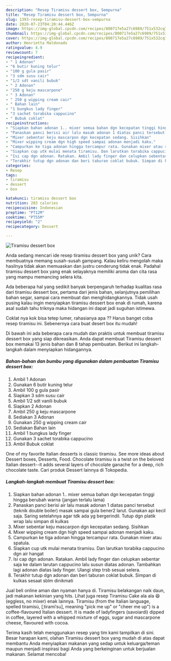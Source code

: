 ```yaml
---
description: "Resep Tiramisu dessert box, Sempurna"
title: "Resep Tiramisu dessert box, Sempurna"
slug: 1393-resep-tiramisu-dessert-box-sempurna
date: 2020-07-23T04:20:44.446Z
image: https://img-global.cpcdn.com/recipes/800717e5a27c6989/751x532cq70/tiramisu-dessert-box-foto-resep-utama.jpg
thumbnail: https://img-global.cpcdn.com/recipes/800717e5a27c6989/751x532cq70/tiramisu-dessert-box-foto-resep-utama.jpg
cover: https://img-global.cpcdn.com/recipes/800717e5a27c6989/751x532cq70/tiramisu-dessert-box-foto-resep-utama.jpg
author: Henrietta Maldonado
ratingvalue: 4.9
reviewcount: 7
recipeingredient:
- " 1 Adonan"
- "6 butir kuning telur"
- "100 g gula pasir"
- "3 sdm susu cair"
- "1/2 sdt vanili bubuk"
- " 2 Adonan"
- "250 g keju mascarpone"
- " 3 Adonan"
- " 250 g wipping cream cair"
- " Bahan lain"
- "1 bungkus lady finger"
- "3 sachet torabika cappucino"
- " Bubuk coklat"
recipeinstructions:
- "Siapkan bahan adonan 1.. mixer semua bahan dgn kecepatan tinggi hingga berubah warna (jangan terlalu lama)"
- "Panaskan panci berisi air lalu masak adonan 1 diatas panci tersebut (teknik double boiler) masak sampai gula bener2 larut. Gunakan api kecil saja. Saring setelahnya agar tdk ada yg bergerindil. Tutup dgn platik wrap lalu simpan di kulkas"
- "Mixer sebentar keju mascarpon dgn kecepatan sedang. Sisihkan"
- "Mixer wipping cream dgn high speed sampai adonan menjadi kaku."
- "Campurkan ke tiga adonan hingga tercampur rata. Gunakan mixer atau spatula."
- "Siapkan cup utk mulai menata tiramisu. Dan larutkan torabika cappucino dgn air hangat"
- "Isi cap dgn adonan. Ratakan. Ambil lady finger dan celupkan sebentar saja ke dalam larutan cappucino lalu susun diatas adonan. Tambahkan lagi adonan diatas lady finger. Ulangi step trsb sesuai selera."
- "Terakhir tutup dgn adonan dan beri taburan coklat bubuk. Simpan di kulkas sesaat sblm dinikmati"
categories:
- Resep
tags:
- tiramisu
- dessert
- box

katakunci: tiramisu dessert box 
nutrition: 283 calories
recipecuisine: Indonesian
preptime: "PT12M"
cooktime: "PT55M"
recipeyield: "2"
recipecategory: Dessert

---
```



![Tiramisu dessert box](https://img-global.cpcdn.com/recipes/800717e5a27c6989/751x532cq70/tiramisu-dessert-box-foto-resep-utama.jpg)

Anda sedang mencari ide resep tiramisu dessert box yang unik? Cara membuatnya memang susah-susah gampang. Kalau keliru mengolah maka hasilnya tidak akan memuaskan dan justru cenderung tidak enak. Padahal tiramisu dessert box yang enak selayaknya memiliki aroma dan cita rasa yang mampu memancing selera kita.

Ada beberapa hal yang sedikit banyak berpengaruh terhadap kualitas rasa dari tiramisu dessert box, pertama dari jenis bahan, selanjutnya pemilihan bahan segar, sampai cara membuat dan menghidangkannya. Tidak usah pusing kalau ingin menyiapkan tiramisu dessert box enak di rumah, karena asal sudah tahu triknya maka hidangan ini dapat jadi suguhan istimewa.

Coklat nya kok bisa tetep lumer, rahasianya apa ?? Harus banget coba resep tiramisu ini. Sebenernya cara buat desert box itu mudah!


Di bawah ini ada beberapa cara mudah dan praktis untuk membuat tiramisu dessert box yang siap dikreasikan. Anda dapat membuat Tiramisu dessert box memakai 13 jenis bahan dan 8 tahap pembuatan. Berikut ini langkah-langkah dalam menyiapkan hidangannya.

<!--inarticleads1-->

##### Bahan-bahan dan bumbu yang digunakan dalam pembuatan Tiramisu dessert box:

1. Ambil  1 Adonan
1. Gunakan 6 butir kuning telur
1. Ambil 100 g gula pasir
1. Siapkan 3 sdm susu cair
1. Ambil 1/2 sdt vanili bubuk
1. Siapkan  2 Adonan
1. Ambil 250 g keju mascarpone
1. Sediakan  3 Adonan
1. Gunakan  250 g wipping cream cair
1. Sediakan  Bahan lain
1. Ambil 1 bungkus lady finger
1. Gunakan 3 sachet torabika cappucino
1. Ambil  Bubuk coklat


One of my favorite Italian desserts is classic tiramisu. See more ideas about Dessert boxes, Desserts, Food. Chocolate tiramisu is a twist on the beloved Italian dessert--it adds several layers of chocolate ganache for a deep, rich chocolate taste. Cari produk Dessert lainnya di Tokopedia. 

<!--inarticleads2-->

##### Langkah-langkah membuat Tiramisu dessert box:

1. Siapkan bahan adonan 1.. mixer semua bahan dgn kecepatan tinggi hingga berubah warna (jangan terlalu lama)
1. Panaskan panci berisi air lalu masak adonan 1 diatas panci tersebut (teknik double boiler) masak sampai gula bener2 larut. Gunakan api kecil saja. Saring setelahnya agar tdk ada yg bergerindil. Tutup dgn platik wrap lalu simpan di kulkas
1. Mixer sebentar keju mascarpon dgn kecepatan sedang. Sisihkan
1. Mixer wipping cream dgn high speed sampai adonan menjadi kaku.
1. Campurkan ke tiga adonan hingga tercampur rata. Gunakan mixer atau spatula.
1. Siapkan cup utk mulai menata tiramisu. Dan larutkan torabika cappucino dgn air hangat
1. Isi cap dgn adonan. Ratakan. Ambil lady finger dan celupkan sebentar saja ke dalam larutan cappucino lalu susun diatas adonan. Tambahkan lagi adonan diatas lady finger. Ulangi step trsb sesuai selera.
1. Terakhir tutup dgn adonan dan beri taburan coklat bubuk. Simpan di kulkas sesaat sblm dinikmati


Jual beli online aman dan nyaman hanya di. Tiramisu belakangan naik daun, jadi makanan kekinian yang hits. Lihat juga resep Tiramisu Cake ala ala 😆 (eggless, no mixer) enak lainnya. Tiramisu (from the Italian language, spelled tiramisù, [ˌtiramiˈsu], meaning &#34;pick me up&#34; or &#34;cheer me up&#34;) is a coffee-flavoured Italian dessert. It is made of ladyfingers (savoiardi) dipped in coffee, layered with a whipped mixture of eggs, sugar and mascarpone cheese, flavoured with cocoa. 

Terima kasih telah menggunakan resep yang tim kami tampilkan di sini. Besar harapan kami, olahan Tiramisu dessert box yang mudah di atas dapat membantu Anda menyiapkan makanan yang sedap untuk keluarga/teman maupun menjadi inspirasi bagi Anda yang berkeinginan untuk berjualan makanan. Selamat mencoba!
